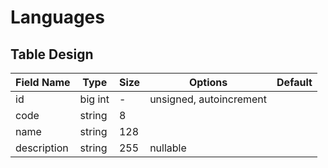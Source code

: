 # Languages

## Table Design

| Field Name  | Type    | Size | Options                 | Default |
|-------------|---------|------|-------------------------|---------|
| id          | big int | -    | unsigned, autoincrement |         |
| code        | string  | 8    |                         |         |
| name        | string  | 128  |                         |         |
| description | string  | 255  | nullable                |         |
